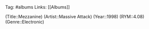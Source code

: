 Tag: #albums
Links: [[Albums]]

(Title::Mezzanine)
(Artist::Massive Attack)
(Year::1998)
(RYM::4.08)
(Genre::Electronic)
